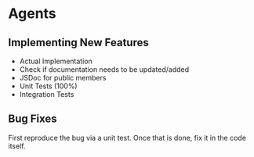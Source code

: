 # Agents

## Implementing New Features

- Actual Implementation
- Check if documentation needs to be updated/added
- JSDoc for public members
- Unit Tests (100%)
- Integration Tests

## Bug Fixes

First reproduce the bug via a unit test. Once that is done, fix it in the code itself.
